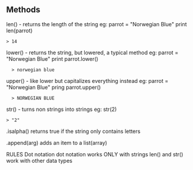 ## Methods
len() - returns the length of the string
eg: 
    parrot = "Norwegian Blue"
    print len(parrot)

    > 14

lower() - returns the string, but lowered, a typical method
eg:
      parrot = "Norwegian Blue"
      print parrot.lower()
      
      > norwegian blue

upper() - like lower but capitalizes everything instead
eg:
      parrot = "Norwegian Blue"
      pring parrot.upper()
      
      > NORWEGIAN BLUE

str() - turns non strings into strings
eg:
    str(2)
    
    > "2"
    
.isalpha()
    returns true if the string only contains letters
    
    
.append(arg)
    adds an item to a list(array)

RULES
Dot notation
  dot notation works ONLY with strings
  len() and str() work with other data types
    
  

